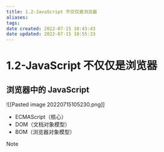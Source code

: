 ```yaml
---
title: 1.2-JavaScript 不仅仅是浏览器
aliases: 
tags: 
date created: 2022-07-15 10:43:43
date updated: 2022-07-15 10:55:33
---
```


# 1.2-JavaScript 不仅仅是浏览器

## 浏览器中的 JavaScript

![[Pasted image 20220715105230.png]]
   - ECMAScript（核心）
   - DOM（文档对象模型）
   - BOM（浏览器对象模型） 
> [!note]
> 
> 


